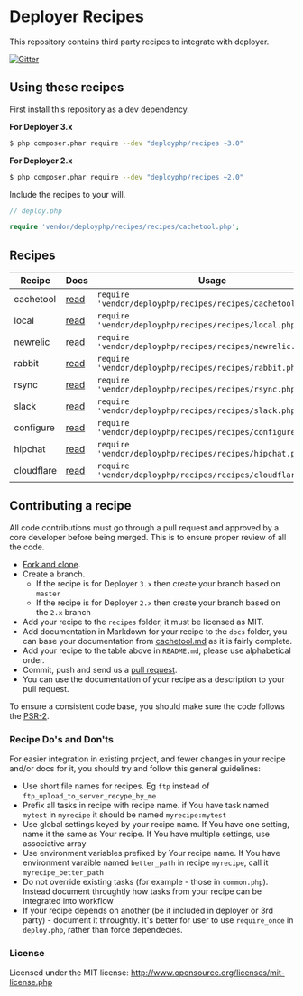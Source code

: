 # Deployer Recipes

This repository contains third party recipes to integrate with deployer.

[![Gitter](https://badges.gitter.im/Join%20Chat.svg)](https://gitter.im/deployphp/deployer?utm_source=badge&utm_medium=badge&utm_campaign=pr-badge)

## Using these recipes

First install this repository as a dev dependency.

**For Deployer 3.x**

```sh
$ php composer.phar require --dev "deployphp/recipes ~3.0"
```

**For Deployer 2.x**

```sh
$ php composer.phar require --dev "deployphp/recipes ~2.0"
```

Include the recipes to your will.

```php
// deploy.php

require 'vendor/deployphp/recipes/recipes/cachetool.php';
```

## Recipes

| Recipe     | Docs                       | Usage
| ------     | ----                       | -----
| cachetool  | [read](docs/cachetool.md)  | `require 'vendor/deployphp/recipes/recipes/cachetool.php';`
| local      | [read](docs/local.md)      | `require 'vendor/deployphp/recipes/recipes/local.php';`
| newrelic   | [read](docs/newrelic.md)   | `require 'vendor/deployphp/recipes/recipes/newrelic.php';`
| rabbit     | [read](docs/rabbit.md)     | `require 'vendor/deployphp/recipes/recipes/rabbit.php';`
| rsync      | [read](docs/rsync.md)      | `require 'vendor/deployphp/recipes/recipes/rsync.php';`
| slack      | [read](docs/slack.md)      | `require 'vendor/deployphp/recipes/recipes/slack.php';`
| configure  | [read](docs/configure.md)  | `require 'vendor/deployphp/recipes/recipes/configure.php';`
| hipchat    | [read](docs/hipchat.md)    | `require 'vendor/deployphp/recipes/recipes/hipchat.php';`
| cloudflare | [read](docs/cloudflare.md) | `require 'vendor/deployphp/recipes/recipes/cloudflare.php';`

## Contributing a recipe

All code contributions must go through a pull request and approved by a core developer before being merged. This is to ensure proper review of all the code.

* [Fork and clone](https://help.github.com/articles/fork-a-repo).
* Create a branch.
  * If the recipe is for Deployer `3.x` then create your branch based on `master`
  * If the recipe is for Deployer `2.x` then create your branch based on the `2.x` branch
* Add your recipe to the `recipes` folder, it must be licensed as MIT.
* Add documentation in Markdown for your recipe to the `docs` folder, you can base your documentation from [cachetool.md](docs/cachetool.md) as it is fairly complete.
* Add your recipe to the table above in `README.md`, please use alphabetical order.
* Commit, push and send us a [pull request](https://help.github.com/articles/using-pull-requests).
* You can use the documentation of your recipe as a description to your pull request.

To ensure a consistent code base, you should make sure the code follows the [PSR-2](https://github.com/php-fig/fig-standards/blob/master/accepted/PSR-2-coding-style-guide.md).

### Recipe Do's and Don'ts

For easier integration in existing project, and fewer changes in your recipe and/or docs for it, you should try and follow this general guidelines:

* Use short file names for recipes.  Eg `ftp` instead of `ftp_upload_to_server_recype_by_me`
* Prefix all tasks in recipe with recipe name. if You have task named `mytest` in `myrecipe` it should be named `myrecipe:mytest`
* Use global settings keyed by your recipe name. If You have one setting, name it the same as Your recipe. If You have multiple settings, use associative array
* Use environment variables prefixed by Your recipe name. If You have environment varaible named `better_path` in recipe `myrecipe`, call it `myrecipe_better_path`
* Do not override existing tasks (for example - those in `common.php`). Instead document throughtly how tasks from your recipe can be integrated into workflow
* If your recipe depends on another (be it included in deployer or 3rd party) - document it throughtly. It's better for user to use `require_once` in `deploy.php`, rather than force dependecies.


### License

Licensed under the MIT license: http://www.opensource.org/licenses/mit-license.php
